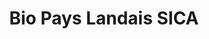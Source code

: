 ---
title: "Bio Pays Landais SICA"
url: /saint-geours-de-maremne/bio-pays-landais-sica/
shop: légumes
---